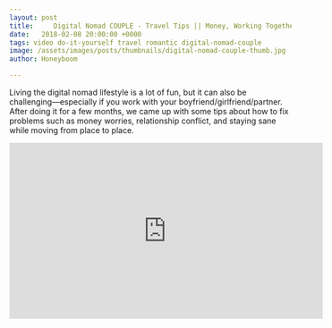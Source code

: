 ```yaml
---
layout: post
title:     Digital Nomad COUPLE - Travel Tips || Money, Working Together, Traveling Slow
date:   2018-02-08 20:00:00 +0000
tags: video do-it-yourself travel romantic digital-nomad-couple
image: /assets/images/posts/thumbnails/digital-nomad-couple-thumb.jpg
author: Honeyboom

---
```

Living the digital nomad lifestyle is a lot of fun, but it can also be challenging—especially if you work with your boyfriend/girlfriend/partner. After doing it for a few months, we came up with some tips about how to fix problems such as money worries, relationship conflict, and staying sane while moving from place to place.

<div class="video-container"><iframe width="560" height="315" src="https://www.youtube.com/embed/60HBpxzSR0I" frameborder="0" allow="autoplay; encrypted-media" allowfullscreen></iframe></div>
